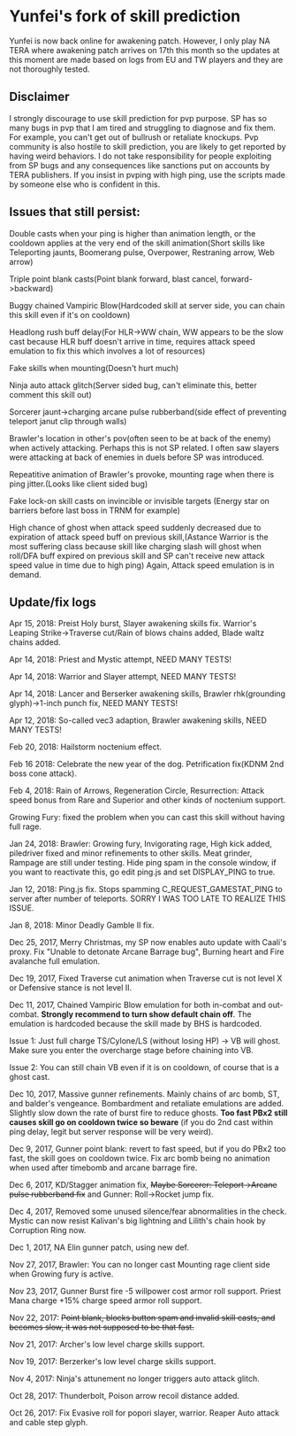 # Yunfei's fork of skill prediction

Yunfei is now back online for awakening patch. However, I only play NA TERA where awakening patch arrives on 17th this month so the updates at this moment are made based on logs from EU and TW players and they are not thoroughly tested.

## Disclaimer

I strongly discourage to use skill prediction for pvp purpose. SP has so many bugs in pvp that I am tired and struggling to diagnose and fix them. For example, you can't get out of bullrush or retaliate knockups. Pvp community is also hostile to skill prediction, you are likely to get reported by having weird behaviors. I do not take responsibility for people exploiting from SP bugs and any consequences like sanctions put on accounts by TERA publishers. If you insist in pvping with high ping, use the scripts made by someone else who is confident in this.

## Issues that still persist:

Double casts when your ping is higher than animation length, or the cooldown applies at the very end of the skill animation(Short skills like Teleporting jaunts, Boomerang pulse, Overpower, Restraning arrow, Web arrow)

Triple point blank casts(Point blank forward, blast cancel, forward->backward)

Buggy chained Vampiric Blow(Hardcoded skill at server side, you can chain this skill even if it's on cooldown)

Headlong rush buff delay(For HLR->WW chain, WW appears to be the slow cast because HLR buff doesn't arrive in time, requires attack speed emulation to fix this which involves a lot of resources)

Fake skills when mounting(Doesn't hurt much)

Ninja auto attack glitch(Server sided bug, can't eliminate this, better comment this skill out)

Sorcerer jaunt->charging arcane pulse rubberband(side effect of preventing teleport janut clip through walls)

Brawler's location in other's pov(often seen to be at back of the enemy) when actively attacking.
Perhaps this is not SP related. I often saw slayers were attacking at back of enemies in duels before SP was introduced.

Repeatitive animation of Brawler's provoke, mounting rage when there is ping jitter.(Looks like client sided bug)

Fake lock-on skill casts on invincible or invisible targets (Energy star on barriers before last boss in TRNM for example)

High chance of ghost when attack speed suddenly decreased due to expiration of attack speed buff on previous skill,(Astance Warrior is the most suffering class because skill like charging slash will ghost when roll/DFA buff expired on previous skill and SP can't receive new attack speed value in time due to high ping)
Again, Attack speed emulation is in demand.

## Update/fix logs

Apr 15, 2018: Preist Holy burst, Slayer awakening skills fix. Warrior's Leaping Strike->Traverse cut/Rain of blows chains added, Blade waltz chains added.

Apr 14, 2018: Priest and Mystic attempt, NEED MANY TESTS!

Apr 14, 2018: Warrior and Slayer attempt, NEED MANY TESTS!

Apr 14, 2018: Lancer and Berserker awakening skills, Brawler rhk(grounding glyph)->1-inch punch fix, NEED MANY TESTS!

Apr 12, 2018: So-called vec3 adaption, Brawler awakening skills, NEED MANY TESTS!

Feb 20, 2018: Hailstorm noctenium effect.

Feb 16 2018: Celebrate the new year of the dog. Petrification fix(KDNM 2nd boss cone attack).

Feb 4, 2018: Rain of Arrows, Regeneration Circle, Resurrection: Attack speed bonus from Rare and Superior and other kinds of noctenium support.

Growing Fury: fixed the problem when you can cast this skill without having full rage.

Jan 24, 2018: Brawler: Growing fury, Invigorating rage, High kick added, piledriver fixed and minor refinements to other skills. Meat grinder, Rampage are still under testing. Hide ping spam in the console window, if you want to reactivate this, go edit ping.js and set DISPLAY_PING to true.

Jan 12, 2018: Ping.js fix. Stops spamming C_REQUEST_GAMESTAT_PING to server after number of teleports. SORRY I WAS TOO LATE TO REALIZE THIS ISSUE.

Jan 8, 2018: Minor Deadly Gamble II fix.

Dec 25, 2017, Merry Christmas, my SP now enables auto update with Caali's proxy. Fix "Unable to detonate Arcane Barrage bug", Burning heart and Fire avalanche full emulation.

Dec 19, 2017, Fixed Traverse cut animation when Traverse cut is not level X or Defensive stance is not level II.

Dec 11, 2017, Chained Vampiric Blow emulation for both in-combat and out-combat. **Strongly recommend to turn show default chain off**. The emulation is hardcoded because the skill made by BHS is hardcoded.

Issue 1: Just full charge TS/Cylone/LS (without losing HP) -> VB will ghost. Make sure you enter the overcharge stage before chaining into VB.

Issue 2: You can still chain VB even if it is on cooldown, of course that is a ghost cast.

Dec 10, 2017, Massive gunner refinements. Mainly chains of arc bomb, ST, and balder's vengeance. Bombardment and retaliate emulations are added. Slightly slow down the rate of burst fire to reduce ghosts. **Too fast PBx2 still causes skill go on cooldown twice so beware** (if you do 2nd cast within ping delay, legit but server response will be very weird).

Dec 9, 2017, Gunner point blank: revert to fast speed, but if you do PBx2 too fast, the skill goes on cooldown twice. Fix arc bomb being no animation when used after timebomb and arcane barrage fire.

Dec 6, 2017, KD/Stagger animation fix, ~~Maybe Sorcerer: Teleport->Arcane pulse rubberband fix~~ and Gunner: Roll->Rocket jump fix.

Dec 4, 2017, Removed some unused silence/fear abnormalities in the check. Mystic can now resist Kalivan's big lightning and Lilith's chain hook by Corruption Ring now.

Dec 1, 2017, NA Elin gunner patch, using new def.

Nov 27, 2017, Brawler: You can no longer cast Mounting rage client side when Growing fury is active.

Nov 23, 2017, Gunner Burst fire -5 willpower cost armor roll support. Priest Mana charge +15% charge speed armor roll support.

Nov 22, 2017: ~~Point blank, blocks button spam and invalid skill casts, and becomes slow, it was not supposed to be that fast.~~

Nov 21, 2017: Archer's low level charge skills support.

Nov 19, 2017: Berzerker's low level charge skills support.

Nov 4, 2017: Ninja's attunement no longer triggers auto attack glitch.

Oct 28, 2017: Thunderbolt, Poison arrow recoil distance added.

Oct 26, 2017: Fix Evasive roll for popori slayer, warrior. Reaper Auto attack and cable step glyph.